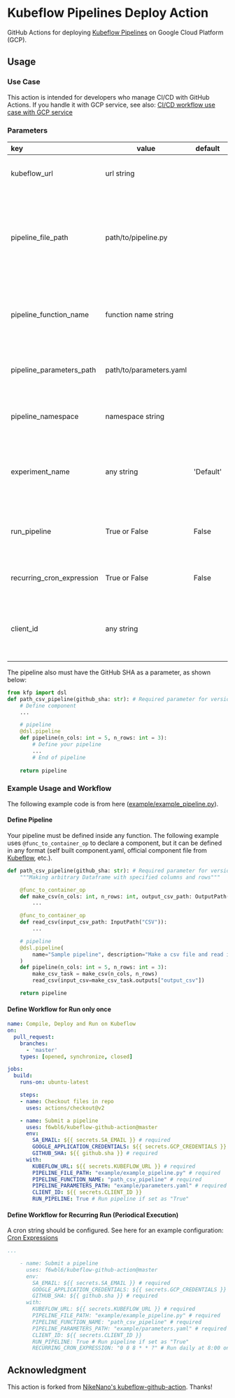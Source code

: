 # Kubeflow Pipelines Deploy Action

GitHub Actions for deploying [Kubeflow Pipelines](https://github.com/kubeflow/pipelines) on Google Cloud Platform (GCP). 

## Usage
### Use Case

This action is intended for developers who manage CI/CD with GitHub Actions. If you handle it with GCP service, see also: [CI/CD workflow use case with GCP service](https://cloud.google.com/solutions/machine-learning/architecture-for-mlops-using-tfx-kubeflow-pipelines-and-cloud-build#cicd_workflow_use_case)


### Parameters

| key                       | value                   | default   | required | description                                                                                                                  | 
| :------------------------ | ----------------------- | --------- | -------- | ---------------------------------------------------------------------------------------------------------------------------- | 
| kubeflow_url              | url string              |           | True     | The endpoint where your Kubeflow UI is running.                                                                              | 
| pipeline_file_path        | path/to/pipeline.py     |           | True     | The full path to pipeline.py file. This must be relative to the root of the GitHub repository where the Action is triggered. | 
| pipeline_function_name    | function name string    |           | True     | The name of the pipeline, this name will be the name of the pipeline in the Kubeflow UI.                                     | 
| pipeline_parameters_path  | path/to/parameters.yaml |           | True     | The full path to parameters.yml which contains pipeline parameters.                                                          | 
| pipeline_namespace        | namespace string        |           | False    | The namespace in which the pipeline should run.                                                                              | 
| experiment_name           | any string              | 'Default' | False    | The name of the experiment name within which the kubeflow experiment should run.                                             | 
| run_pipeline              | True or False           | False     | False    | The flag of running the pipeline. If true, your pipeline will run after uploading.                                           | 
| recurring_cron_expression | True or False           | False     | False    | CRON string for scheduling recurring pipelines                                                                               | 
| client_id                 | any string              |           | False    | The IAP client id, which was specified when the kubeflow deployment where setup using IAP.                                   | 


The pipeline also must have the GitHub SHA as a parameter, as shown below:

```python
from kfp import dsl
def path_csv_pipeline(github_sha: str): # Required parameter for versioning artifacts
    # Define component
    ...

    # pipeline
    @dsl.pipeline
    def pipeline(n_cols: int = 5, n_rows: int = 3):
        # Define your pipeline
        ...
        # End of pipeline
    
    return pipeline
```


### Example Usage and Workflow

The following example code is from here ([example/example_pipeline.py](https://github.com/f6wbl6/kubeflow-github-action/tree/master/example)).

#### Define Pipeline

Your pipeline must be defined inside any function. The following example uses `@func_to_container_op` to declare a component, but it can be defined in any format (self built component.yaml, official component file from [Kubeflow](https://github.com/kubeflow/pipelines), etc.).

```python
def path_csv_pipeline(github_sha: str): # Required parameter for versioning artifacts
    """Making arbitrary Dataframe with specified columns and rows"""

    @func_to_container_op
    def make_csv(n_cols: int, n_rows: int, output_csv_path: OutputPath("CSV")):
        ...

    @func_to_container_op
    def read_csv(input_csv_path: InputPath("CSV")):
        ...

    # pipeline
    @dsl.pipeline(
        name="Sample pipeline", description="Make a csv file and read it."
    )
    def pipeline(n_cols: int = 5, n_rows: int = 3):
        make_csv_task = make_csv(n_cols, n_rows)
        read_csv(input_csv=make_csv_task.outputs["output_csv"])

    return pipeline
```


#### Define Workflow for Run only once

```yaml
name: Compile, Deploy and Run on Kubeflow
on:
  pull_request:
    branches:
      - 'master'
    types: [opened, synchronize, closed]

jobs:
  build:
    runs-on: ubuntu-latest

    steps:
    - name: Checkout files in repo
      uses: actions/checkout@v2

    - name: Submit a pipeline
      uses: f6wbl6/kubeflow-github-action@master
      env:
        SA_EMAIL: ${{ secrets.SA_EMAIL }} # required
        GOOGLE_APPLICATION_CREDENTIALS: ${{ secrets.GCP_CREDENTIALS }} # required
        GITHUB_SHA: ${{ github.sha }} # required
      with:
        KUBEFLOW_URL: ${{ secrets.KUBEFLOW_URL }} # required
        PIPELINE_FILE_PATH: "example/example_pipeline.py" # required
        PIPELINE_FUNCTION_NAME: "path_csv_pipeline" # required
        PIPELINE_PARAMETERS_PATH: "example/parameters.yaml" # required
        CLIENT_ID: ${{ secrets.CLIENT_ID }}
        RUN_PIPELINE: True # Run pipeline if set as "True"

```

#### Define Workflow for Recurring Run (Periodical Execution)

A cron string should be configured. See here for an example configuration: [Cron Expressions](https://docs.oracle.com/cd/E12058_01/doc/doc.1014/e12030/cron_expressions.htm)

```yaml
...

    - name: Submit a pipeline
      uses: f6wbl6/kubeflow-github-action@master
      env:
        SA_EMAIL: ${{ secrets.SA_EMAIL }} # required
        GOOGLE_APPLICATION_CREDENTIALS: ${{ secrets.GCP_CREDENTIALS }} # required
        GITHUB_SHA: ${{ github.sha }} # required
      with:
        KUBEFLOW_URL: ${{ secrets.KUBEFLOW_URL }} # required
        PIPELINE_FILE_PATH: "example/example_pipeline.py" # required
        PIPELINE_FUNCTION_NAME: "path_csv_pipeline" # required
        PIPELINE_PARAMETERS_PATH: "example/parameters.yaml" # required
        CLIENT_ID: ${{ secrets.CLIENT_ID }}
        RUN_PIPELINE: True # Run pipeline if set as "True"
        RECURRING_CRON_EXPRESSION: "0 0 8 * * ?" # Run daily at 8:00 on GKE time zone

```

## Acknowledgment

This action is forked from [NikeNano's kubeflow-github-action](https://github.com/NikeNano/kubeflow-github-action). Thanks!
